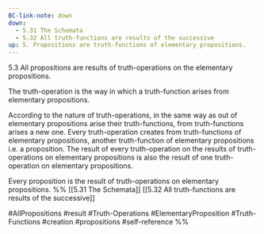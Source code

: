 ```yaml
---
BC-link-note: down
down:
  - 5.31 The Schemata
  - 5.32 All truth-functions are results of the successive
up: 5. Propositions are truth-functions of elementary propositions.
---
```

5.3 All propositions are results of truth-operations on the elementary propositions.

The truth-operation is the way in which a truth-function arises from elementary propositions.

According to the nature of truth-operations, in the same way as out of elementary propositions arise their truth-functions, from truth-functions arises a new one. Every truth-operation creates from truth-functions of elementary propositions, another truth-function of elementary propositions i.e. a proposition. The result of every truth-operation on the results of truth-operations on elementary propositions is also the result of one truth-operation on elementary propositions.

Every proposition is the result of truth-operations on elementary propositions.
%%
[[5.31 The Schemata]]
[[5.32 All truth-functions are results of the successive]]

#AllPropositions #result #Truth-Operations #ElementaryProposition #Truth-Functions #creation #propositions #self-reference  %%